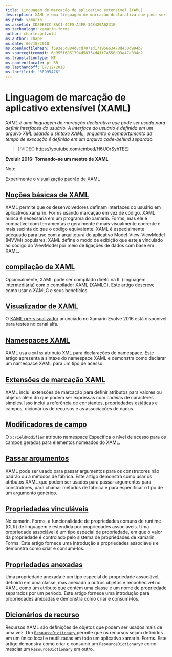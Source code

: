 ```yaml
---
title: Linguagem de marcação de aplicativo extensível (XAML)
description: XAML é uma linguagem de marcação declarativa que pode ser usada para definir interfaces do usuário. A interface do usuário é definida em um arquivo XML usando a sintaxe XAML, enquanto o comportamento de tempo de execução é definido em um arquivo code-behind separado.
ms.prod: xamarin
ms.assetid: CD30EECC-8AC1-4CF5-A4FE-348420A6231E
ms.technology: xamarin-forms
author: charlespetzold
ms.author: chape
ms.date: 06/18/2018
ms.openlocfilehash: f593e5d084d8cd7071d17195663478d430d994b7
ms.sourcegitcommit: 6e955f6851794d58334d41f7a550d93a47e834d2
ms.translationtype: MT
ms.contentlocale: pt-BR
ms.lasthandoff: 07/12/2018
ms.locfileid: "38995476"
---
```

# <a name="extensible-application-markup-language-xaml"></a>Linguagem de marcação de aplicativo extensível (XAML)

_XAML é uma linguagem de marcação declarativa que pode ser usada para definir interfaces do usuário. A interface do usuário é definida em um arquivo XML usando a sintaxe XAML, enquanto o comportamento de tempo de execução é definido em um arquivo code-behind separado._

> [!VIDEO https://youtube.com/embed/H6UOrSyhTEE]

**Evoluir 2016: Tornando-se um mestre de XAML**

> [!NOTE]
> Experimente o [visualização padrão de XAML](standard/index.md)

<a name="xaml" />

## <a name="xaml-basicsxaml-basicsindexmd"></a>[Noções básicas de XAML](xaml-basics/index.md)

XAML permite que os desenvolvedores definam interfaces do usuário em aplicativos xamarin. Forms usando marcação em vez de código. XAML nunca é necessária em um programa do xamarin. Forms, mas ele é compatível com ferramentas e geralmente é mais visualmente coerente e mais sucinta do que o código equivalente. XAML é especialmente adequado para uso com a arquitetura do aplicativo Model-View-ViewModel (MVVM) populares: XAML define o modo de exibição que esteja vinculado ao código do ViewModel por meio de ligações de dados com base em XAML.

## <a name="xaml-compilationxamlcmd"></a>[compilação de XAML](xamlc.md)

Opcionalmente, XAML pode ser compilado direto na IL (linguagem intermediária) com o compilador XAML (XAMLC). Este artigo descreve como usar o XAMLC e seus benefícios.

## <a name="xaml-previewerxaml-previewermd"></a>[Visualizador de XAML](xaml-previewer.md)

O [XAML pré-visualizador](~/xamarin-forms/xaml/xaml-previewer.md) anunciado no Xamarin Evolve 2016 está disponível para testes no canal alfa.

## <a name="xaml-namespacesnamespacesmd"></a>[Namespaces XAML](namespaces.md)

XAML usa a `xmlns` atributo XML para declarações de namespace. Este artigo apresenta a sintaxe do namespace XAML e demonstra como declarar um namespace XAML para um tipo de acesso.

## <a name="xaml-markup-extensionsmarkup-extensionsindexmd"></a>[Extensões de marcação XAML](markup-extensions/index.md)

XAML inclui extensões de marcação para definir atributos para valores ou objetos além do que podem ser expressas com cadeias de caracteres simples. Isso inclui a referência de constantes, propriedades estáticas e campos, dicionários de recursos e as associações de dados.

## <a name="field-modifiersfield-modifiersmd"></a>[Modificadores de campo](field-modifiers.md)

O `x:FieldModifier` atributo namespace Especifica o nível de acesso para os campos gerados para elementos nomeados do XAML.

## <a name="passing-argumentspassing-argumentsmd"></a>[Passar argumentos](passing-arguments.md)

XAML pode ser usado para passar argumentos para os construtores não padrão ou a métodos de fábrica. Este artigo demonstra como usar os atributos XAML que podem ser usados para passar argumentos para construtores, para chamar métodos de fábrica e para especificar o tipo de um argumento genérico.

## <a name="bindable-propertiesbindable-propertiesmd"></a>[Propriedades vinculáveis](bindable-properties.md)

No xamarin. Forms, a funcionalidade de propriedades comuns de runtime (CLR) de linguagem é estendida por propriedades associáveis. Uma propriedade associável é um tipo especial de propriedade, em que o valor da propriedade é controlado pelo sistema de propriedades de xamarin. Forms. Este artigo fornece uma introdução a propriedades associáveis e demonstra como criar e consumi-los.

## <a name="attached-propertiesattached-propertiesmd"></a>[Propriedades anexadas](attached-properties.md)

Uma propriedade anexada é um tipo especial de propriedade associável, definido em uma classe, mas anexado a outros objetos e reconhecível no XAML como um atributo que contém uma classe e um nome de propriedade separados por um período. Este artigo fornece uma introdução para propriedades anexadas e demonstra como criar e consumi-los.

## <a name="resource-dictionariesresource-dictionariesmd"></a>[Dicionários de recurso](resource-dictionaries.md)

Recursos XAML são definições de objetos que podem ser usados mais de uma vez. Um [ `ResourceDictionary` ](xref:Xamarin.Forms.ResourceDictionary) permite que os recursos sejam definidos em um único local e reutilizadas em todo um aplicativo xamarin. Forms. Este artigo demonstra como criar e consumir um `ResourceDictionary`e como mesclar um `ResourceDictionary` em outro.
